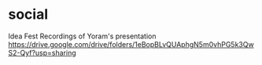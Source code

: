 # social

Idea Fest Recordings of Yoram's presentation
https://drive.google.com/drive/folders/1eBopBLvQUAphgN5m0vhPG5k3QwS2-Qyf?usp=sharing
